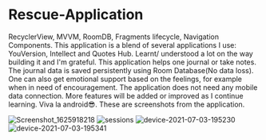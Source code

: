 # Rescue-Application
RecyclerView, MVVM, RoomDB, Fragments lifecycle, Navigation Components. 
This application is a blend of several applications I use: YouVersion, Intellect and Quotes Hub. Learnt/ understood a lot on the way building it and I'm grateful.
This application helps one journal or take notes. The journal data is saved persistently using Room Database(No data loss). One can also get emotional support based on the feelings,
for example when in need of encouragement. The application does not need any mobile data connection. More features will be added or improved as I continue learning. Viva la android😎.
These are screenshots from the application.

![Screenshot_1625918218](https://user-images.githubusercontent.com/64706463/125162510-f1035600-e190-11eb-8e21-8863c7a8df99.png)
![sessions](https://user-images.githubusercontent.com/64706463/125162812-9b2fad80-e192-11eb-9ae3-a7afc1a3355c.png)
![device-2021-07-03-195230](https://user-images.githubusercontent.com/64706463/124361604-77231800-dc38-11eb-99cc-08e75eda395e.png)
![device-2021-07-03-195341](https://user-images.githubusercontent.com/64706463/124361608-7ab69f00-dc38-11eb-954e-e1308cf80caa.png)



